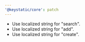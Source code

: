 ```yaml
---
'@keystatic/core': patch
---
```


- Use localized string for "search".
- Use localized string for "add".
- Use localized string for "create".

